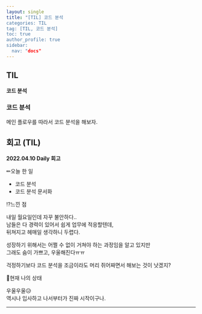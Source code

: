 ```yaml
---
layout: single
title: "[TIL] 코드 분석
categories: TIL
tag: [TIL, 코드 분석]
toc: true
author_profile: true
sidebar:
  nav: "docs"
---
```


## TIL

**코드 분석**

### 코드 분석

메인 플로우를 따라서 코드 분석을 해보자.

## 회고 (TIL)

**2022.04.10 Daily 회고**

✏오늘 한 일

- 코드 분석
- 코드 분석 문서화

⁉느낀 점

내일 월요일인데 자꾸 불안하다..  
남들은 다 경력이 있어서 쉽게 업무에 적응할텐데,  
뒤쳐지고 헤매일 생각하니 두렵다.

성장하기 위해서는 어쩔 수 없이 거쳐야 하는 과정임을 알고 있지만  
그래도 숨이 가쁘고, 우울해진다ㅠㅠ

걱정하기보다 코드 분석을 조금이라도 머리 쥐어짜면서 해보는 것이 낫겠지?

🎃현재 나의 상태

우울우울😥  
역시나 입사하고 나서부터가 진짜 시작이구나.

<hr>
